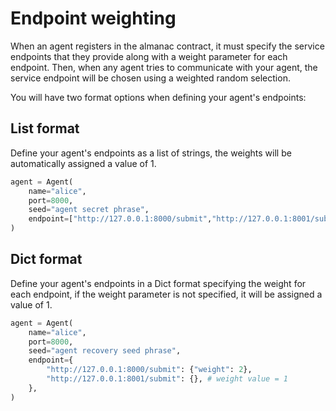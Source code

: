 # Endpoint weighting

When an agent registers in the almanac contract, it must specify the service endpoints that they provide along with a weight parameter for each endpoint. Then, when any agent tries to communicate with your agent, the service endpoint will be chosen using a weighted random selection.

You will have two format options when defining your agent's endpoints:

## List format

Define your agent's endpoints as a list of strings, the weights will be automatically assigned a value of 1.

```python
agent = Agent(
    name="alice",
    port=8000,
    seed="agent secret phrase",
    endpoint=["http://127.0.0.1:8000/submit","http://127.0.0.1:8001/submit"]
)
```

## Dict format

Define your agent's endpoints in a Dict format specifying the weight for each endpoint, if the weight parameter is not specified, it will be assigned a value of 1.

```python
agent = Agent(
    name="alice",
    port=8000,
    seed="agent recovery seed phrase",
    endpoint={
        "http://127.0.0.1:8000/submit": {"weight": 2},
        "http://127.0.0.1:8001/submit": {}, # weight value = 1
    },
)
```


